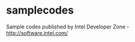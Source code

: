 samplecodes
===========

Sample codes published by Intel Developer Zone - http://software.intel.com/
